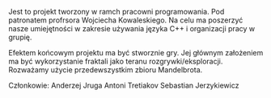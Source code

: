   Jest to projekt tworzony w ramch pracowni programowania. Pod patronatem profrsora Wojciecha Kowaleskiego.
Na celu ma poszerzyć nasze umiejętności w zakresie używania języka C++ i organizacji pracy w grupię.

Efektem końcowym projektu ma być stworznie gry. Jej głównym założeniem ma być wykorzystanie fraktali jako teranu rozgrywki/eksploracji.
Rozważamy użycie przedewszystkim zbioru Mandelbrota.

Członkowie:
  Anderzej Jruga
  Antoni Tretiakov
  Sebastian Jerzykiewicz
